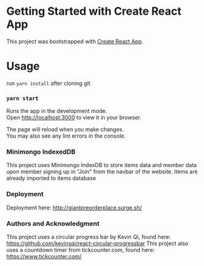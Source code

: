 # Getting Started with Create React App

This project was bootstrapped with [Create React App](https://github.com/facebook/create-react-app).

# Usage 

run  `yarn install` after cloning git

### `yarn start`

Runs the app in the development mode.\
Open [http://localhost:3000](http://localhost:3000) to view it in your browser.

The page will reload when you make changes.\
You may also see any lint errors in the console.

### Minimongo IndexedDB 

This project uses Minimongo IndexDB to store items data and member data upon member signing up in "Join" from the navbar of the website.
Items are already imported to items database


### Deployment

Deployment here: http://giantpreorderplace.surge.sh/

### Authors and Acknowledgment

This project uses a circular progress bar by Kevin Qi, found here: https://github.com/kevinsqi/react-circular-progressbar
This project also uses a countdown timer from tickcounter.com, found here: https://www.tickcounter.com/
